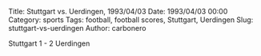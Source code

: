 Title: Stuttgart vs. Uerdingen, 1993/04/03
Date: 1993/04/03 00:00
Category: sports
Tags: football, football scores, Stuttgart, Uerdingen
Slug: stuttgart-vs-uerdingen
Author: carbonero


Stuttgart 1 - 2 Uerdingen
